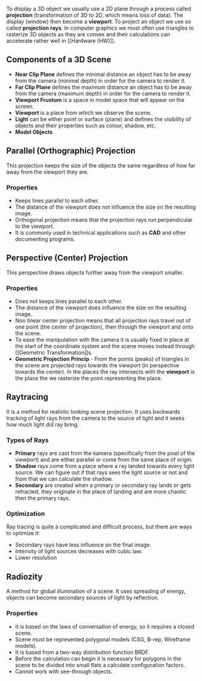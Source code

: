 To display a 3D object we usually use a 2D plane through a process called **projection** (transformation of 3D to 2D, which means loss of data). The display (window) then become a **viewport**. To project an object we use so called **projection rays**. In computer graphics we most often use triangles to rasterize 3D objects as they are convex and their calculations can accelerate rather well in [[Hardware (HW)]].
## Components of a 3D Scene
- **Near Clip Plane** defines the minimal distance an object has to be away from the camera (minimal depth) in order for the camera to render it.
- **Far Clip Plane** defines the maximum distance an object has to be away from the camera (maximum depth) in order for the camera to render it.
- **Viewport Frustum** is a space in model space that will appear on the screen.
- **Viewport** is a place from which we observe the scene.
- **Light** can be either point or surface (plane) and defines the visibility of objects and their properties such as colour, shadow, etc.
- **Model Objects** 
## Parallel (Orthographic) Projection
This projection keeps the size of the objects the same regardless of how far away from the viewport they are.
### Properties
- Keeps lines parallel to each other.
- The distance of the viewport does not influence the size on the resulting image.
- Orthogonal projection means that the projection rays run perpendicular to the viewport.
- It is commonly used in technical applications such as **CAD** and other documenting programs.
## Perspective (Center) Projection
This perspective draws objects further away from the viewport smaller.
### Properties
- Does not keeps lines parallel to each other.
- The distance of the viewport does influence the size on the resulting image.
- Non linear center projection means that all projection rays travel out of one point (the center of projection), then through the viewport and onto the scene.
- To ease the manipulation with the camera it is usually fixed in place at the start of the coordinate system and the scene moves instead through [[Geometric Transformation]]s.
- **Geometric Projection Princip** - From the points (peaks) of triangles in the scene are projected rays towards the viewport (in perspective towards the center). In the places the ray intersects with the **viewport** is the place the we rasterize the point representing the place.
## Raytracing
It is a method for realistic looking scene projection. It uses backwards tracking of light rays from the camera to the source of light and it seeks how much light did ray bring.
### Types of Rays
- **Primary** rays are cast from the kamera (specifically from the pixel of the viewport) and are either parallel or come from the same place of origin.
- **Shadow** rays come from a place where a ray landed towards every light source. We can figure out if that rays sees the light source or not and from that we can calculate the shadow.
- **Secondary** are created when a primary or secondary ray lands or gets refracted, they originate in the place of landing and are more chaotic then the primary rays.
### Optimization
Ray tracing is quite a complicated and difficult process, but there are ways to optimize it:
- Secondary rays have less influence on the final image.
- Intensity of light sources decreases with cubic law.
- Lower resolution
## Radiozity
A method for global illumination of a scene. It uses spreading of energy, objects can become secondary sources of light by reflection.
### Properties
- It is based on the laws of conversation of energy, so it requires a closed scene.
- Scene must be represented polygonal models (CSG, B-rep, Wireframe models).
- It is based from a two-way distribution function BRDF. 
- Before the calculation can begin it is necessary for polygons in the scene to be divided into small flats a calculate configuration factors.
- Cannot work with see-through objects.